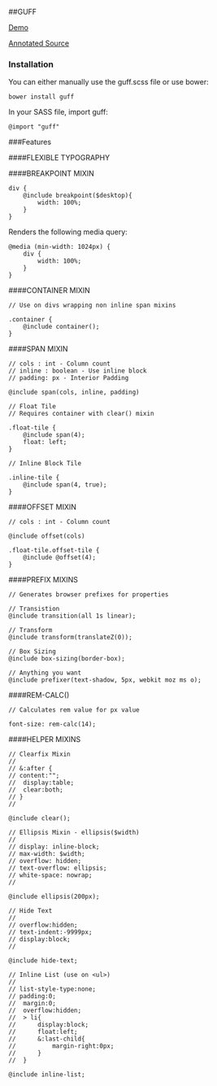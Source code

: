 ##GUFF

[Demo](http://kenwheeler.github.io/guff/)

[Annotated Source](http://kenwheeler.github.io/guff/docs/guff.html)

### Installation

You can either manually use the guff.scss file or use bower:

    bower install guff
    
In your SASS file, import guff:

    @import "guff"

###Features

####FLEXIBLE TYPOGRAPHY

####BREAKPOINT MIXIN

    div {
        @include breakpoint($desktop){
            width: 100%;
        }
    }

Renders the following media query:

    @media (min-width: 1024px) {
        div {
            width: 100%;
        }
    }

####CONTAINER MIXIN

    // Use on divs wrapping non inline span mixins

    .container {
        @include container();
    }

####SPAN MIXIN

    // cols : int - Column count
    // inline : boolean - Use inline block
    // padding: px - Interior Padding

    @include span(cols, inline, padding)

    // Float Tile
    // Requires container with clear() mixin

    .float-tile {
        @include span(4);
        float: left;
    }

    // Inline Block Tile

    .inline-tile {
        @include span(4, true);
    }

####OFFSET MIXIN

    // cols : int - Column count

    @include offset(cols)

    .float-tile.offset-tile {
        @include @offset(4);
    }

####PREFIX MIXINS

    // Generates browser prefixes for properties

    // Transistion
    @include transition(all 1s linear);

    // Transform
    @include transform(translateZ(0));

    // Box Sizing
    @include box-sizing(border-box);

    // Anything you want
    @include prefixer(text-shadow, 5px, webkit moz ms o);


####REM-CALC()

    // Calculates rem value for px value

    font-size: rem-calc(14);

####HELPER MIXINS

    // Clearfix Mixin
    //
    // &:after {
    // content:"";
    //  display:table;
    //  clear:both;
    // }
    //

    @include clear();

    // Ellipsis Mixin - ellipsis($width)
    //
    // display: inline-block;
    // max-width: $width;
    // overflow: hidden;
    // text-overflow: ellipsis;
    // white-space: nowrap;
    //

    @include ellipsis(200px);

    // Hide Text
    //
    // overflow:hidden;
    // text-indent:-9999px;
    // display:block;
    //

    @include hide-text;

    // Inline List (use on <ul>)
    //
    // list-style-type:none;
    // padding:0;
    //  margin:0;
    //  overflow:hidden;
    //  > li{
    //      display:block;
    //      float:left;
    //      &:last-child{
    //          margin-right:0px;
    //      }
    //  }

    @include inline-list;
